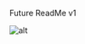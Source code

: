 Future ReadMe v1


![alt](https://cdn.discordapp.com/attachments/1198316732088074260/1207080123665219584/Untitled.png?ex=65de57f7&is=65cbe2f7&hm=08b4d1d39ba311d8dbae7dcccd7c5c976dc1049c5225ab3f3015750a94152092&](https://cdn.discordapp.com/attachments/1198316732088074260/1207114691394932786/Untitled_1.png?ex=65de7829&is=65cc0329&hm=8956007e7eb60d93c74454d7f9a341ab9e9da5be4d036bbc72b128d2793721ca&)https://cdn.discordapp.com/attachments/1198316732088074260/1207114691394932786/Untitled_1.png?ex=65de7829&is=65cc0329&hm=8956007e7eb60d93c74454d7f9a341ab9e9da5be4d036bbc72b128d2793721ca&](https://media.discordapp.net/attachments/1198316732088074260/1207114691394932786/Untitled_1.png?ex=65de7829&is=65cc0329&hm=8956007e7eb60d93c74454d7f9a341ab9e9da5be4d036bbc72b128d2793721ca&=&format=webp&quality=lossless&width=1410&height=894)https://media.discordapp.net/attachments/1198316732088074260/1207114691394932786/Untitled_1.png?ex=65de7829&is=65cc0329&hm=8956007e7eb60d93c74454d7f9a341ab9e9da5be4d036bbc72b128d2793721ca&=&format=webp&quality=lossless&width=1410&height=894 "Db Diagram")
